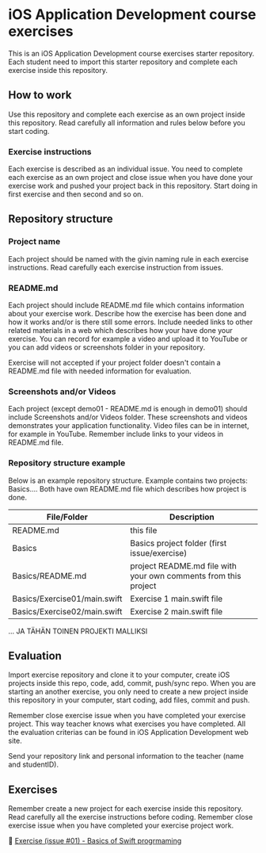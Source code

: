 # iOS Application Development course exercises
This is an iOS Application Development course exercises starter repository.
Each student need to import this starter repository and complete each exercise
inside this repository.

## How to work
Use this repository and complete each exercise as an own project inside this 
repository. Read carefully all information and rules below before you start 
coding.

### Exercise instructions
Each exercise is described as an individual issue. You need to complete each 
exercise as an own project and close issue when you have done your exercise 
work and pushed your project back in this repository. Start doing in first 
exercise and then second and so on.

## Repository structure

### Project name
Each project should be named with the givin naming rule in each exercise 
instructions. Read carefully each exercise instruction from issues.

### README.md
Each project should include README.md file which contains information 
about your exercise work. Describe how the exercise has been done and how it works 
and/or is there still some errors. Include needed links to other related 
materials in a web which describes how your have done your exercise. 
You can record for example a video and upload it to YouTube or you can add 
videos or screenshots folder in your repository.

Exercise will not accepted if your project folder doesn't contain a README.md 
file with needed information for evaluation.

### Screenshots and/or Videos
Each project (except demo01 - README.md is enough in demo01) should include Screenshots and/or Videos folder. These screenshots
and videos demonstrates your application functionality. Video files can be in 
internet, for example in YouTube. Remember include links to your videos in 
README.md file.

### Repository structure example
Below is an example repository structure. Example contains two projects: Basics.... Both have own README.md file 
which describes how project is done. 

File/Folder        | Description           
-------------|-------------
README.md | this file
Basics | Basics project folder (first issue/exercise)
Basics/README.md | project README.md file with your own comments from this project
Basics/Exercise01/main.swift | Exercise 1 main.swift file
Basics/Exercise02/main.swift | Exercise 2 main.swift file
...
JA TÄHÄN TOINEN PROJEKTI MALLIKSI

## Evaluation 
Import exercise repository and clone it to your computer, create iOS 
projects inside this repo, code, add, commit, push/sync repo. When you are 
starting an another exercise, you only need to create a new project inside this 
repository in your computer, start coding, add files, commit and push. 

Remember close exercise issue when you have completed your exercise project. 
This way teacher knows what exercises you have completed. All the evaluation 
criterias can be found in iOS Application Development web site.

Send your repository link and personal information to the teacher (name and studentID).

## Exercises 
Remember create a new project for each exercise inside this repository. Read 
carefully all the exercise instructions before coding. Remember close exercise 
issue when you have completed your exercise project work.

:small_orange_diamond: [Exercise (issue #01) - Basics of Swift progrmaming](https://gitlab.labranet.jamk.fi/TTOW0420/iOS-Application-Development-Exercises/issues/1) <br/>


